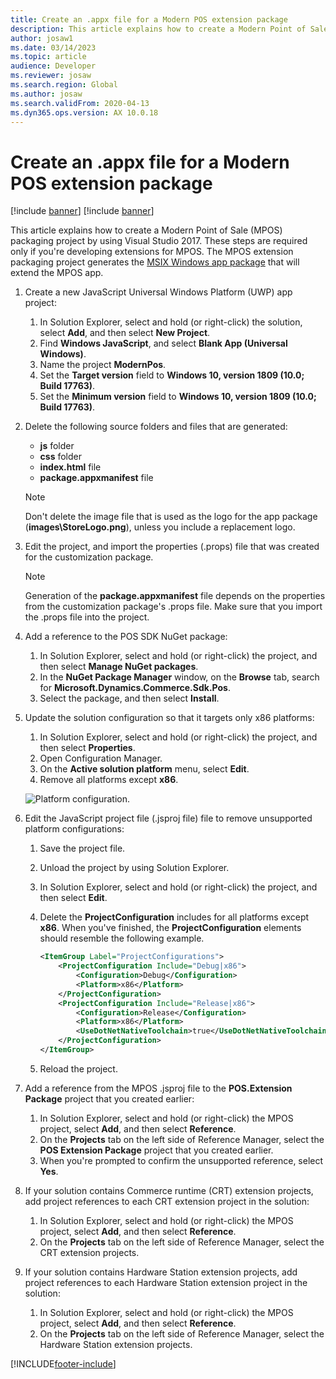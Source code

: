 ```yaml
---
title: Create an .appx file for a Modern POS extension package
description: This article explains how to create a Modern Point of Sale (MPOS) packaging project by using Microsoft Visual Studio 2017.
author: josaw1
ms.date: 03/14/2023
ms.topic: article
audience: Developer
ms.reviewer: josaw
ms.search.region: Global
ms.author: josaw
ms.search.validFrom: 2020-04-13
ms.dyn365.ops.version: AX 10.0.18
---
```


# Create an .appx file for a Modern POS extension package

[!include [banner](../../includes/banner.md)]
[!include [banner](../../includes/retail-sdk-deprecation-banner.md)]

This article explains how to create a Modern Point of Sale (MPOS) packaging project by using Visual Studio 2017. These steps are required only if you're developing extensions for MPOS. The MPOS extension packaging project generates the [MSIX Windows app package](/windows/msix/overview) that will extend the MPOS app.

1. Create a new JavaScript Universal Windows Platform (UWP) app project:

    1. In Solution Explorer, select and hold (or right-click) the solution, select **Add**, and then select **New Project**.
    2. Find **Windows JavaScript**, and select **Blank App (Universal Windows)**.
    3. Name the project **ModernPos**.
    4. Set the **Target version** field to **Windows 10, version 1809 (10.0; Build 17763)**.
    5. Set the **Minimum version** field to **Windows 10, version 1809 (10.0; Build 17763)**.

2. Delete the following source folders and files that are generated:

    + **js** folder
    + **css** folder
    + **index.html** file
    + **package.appxmanifest** file

    > [!NOTE]
    > Don't delete the image file that is used as the logo for the app package (**images\\StoreLogo.png**), unless you include a replacement logo.

3. Edit the project, and import the properties (.props) file that was created for the customization package.

    > [!NOTE]
    > Generation of the **package.appxmanifest** file depends on the properties from the customization package's .props file. Make sure that you import the .props file into the project.

4. Add a reference to the POS SDK NuGet package:

    1. In Solution Explorer, select and hold (or right-click) the project, and then select **Manage NuGet packages**.
    2. In the **NuGet Package Manager** window, on the **Browse** tab, search for **Microsoft.Dynamics.Commerce.Sdk.Pos**.
    3. Select the package, and then select **Install**.

5. Update the solution configuration so that it targets only x86 platforms:

    1. In Solution Explorer, select and hold (or right-click) the project, and then select **Properties**.
    2. Open Configuration Manager.
    3. On the **Active solution platform** menu, select **Edit**.
    4. Remove all platforms except **x86**.

    ![Platform configuration.](media/platform.png)

6. Edit the JavaScript project file (.jsproj file) file to remove unsupported platform configurations:

    1. Save the project file.
    2. Unload the project by using Solution Explorer.
    3. In Solution Explorer, select and hold (or right-click) the project, and then select **Edit**.
    4. Delete the **ProjectConfiguration** includes for all platforms except **x86**. When you've finished, the **ProjectConfiguration** elements should resemble the following example.

        ```xml
        <ItemGroup Label="ProjectConfigurations">
            <ProjectConfiguration Include="Debug|x86">
                <Configuration>Debug</Configuration>
                <Platform>x86</Platform>
            </ProjectConfiguration>
            <ProjectConfiguration Include="Release|x86">
                <Configuration>Release</Configuration>
                <Platform>x86</Platform>
                <UseDotNetNativeToolchain>true</UseDotNetNativeToolchain>
            </ProjectConfiguration>
        </ItemGroup>
        ```

    5. Reload the project.

7. Add a reference from the MPOS .jsproj file to the **POS.Extension Package** project that you created earlier:

    1. In Solution Explorer, select and hold (or right-click) the MPOS project, select **Add**, and then select **Reference**.
    2. On the **Projects** tab on the left side of Reference Manager, select the **POS Extension Package** project that you created earlier.
    3. When you're prompted to confirm the unsupported reference, select **Yes**.

8. If your solution contains Commerce runtime (CRT) extension projects, add project references to each CRT extension project in the solution:

    1. In Solution Explorer, select and hold (or right-click) the MPOS project, select **Add**, and then select **Reference**.
    2. On the **Projects** tab on the left side of Reference Manager, select the CRT extension projects.

9. If your solution contains Hardware Station extension projects, add project references to each Hardware Station extension project in the solution:

    1. In Solution Explorer, select and hold (or right-click) the MPOS project, select **Add**, and then select **Reference**.
    2. On the **Projects** tab on the left side of Reference Manager, select the Hardware Station extension projects.

[!INCLUDE[footer-include](../../../includes/footer-banner.md)]
